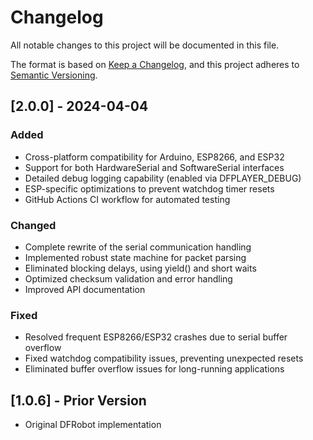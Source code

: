 # Changelog

All notable changes to this project will be documented in this file.

The format is based on [Keep a Changelog](https://keepachangelog.com/en/1.0.0/),
and this project adheres to [Semantic Versioning](https://semver.org/spec/v2.0.0.html).

## [2.0.0] - 2024-04-04

### Added
- Cross-platform compatibility for Arduino, ESP8266, and ESP32
- Support for both HardwareSerial and SoftwareSerial interfaces
- Detailed debug logging capability (enabled via DFPLAYER_DEBUG)
- ESP-specific optimizations to prevent watchdog timer resets
- GitHub Actions CI workflow for automated testing

### Changed
- Complete rewrite of the serial communication handling
- Implemented robust state machine for packet parsing
- Eliminated blocking delays, using yield() and short waits
- Optimized checksum validation and error handling
- Improved API documentation

### Fixed
- Resolved frequent ESP8266/ESP32 crashes due to serial buffer overflow
- Fixed watchdog compatibility issues, preventing unexpected resets
- Eliminated buffer overflow issues for long-running applications

## [1.0.6] - Prior Version
- Original DFRobot implementation 